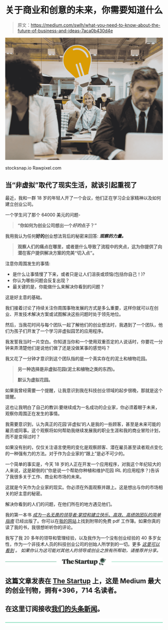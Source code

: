 # 关于商业和创意的未来，你需要知道什么

> 原文：<https://medium.com/swlh/what-you-need-to-know-about-the-future-of-business-and-ideas-7aca0b430d4e>

![](img/982d3cc70212d110cfb071ccde81a1ec.png)

stocksnap.io Rawpixel.com

## 当“非虚拟”取代了现实生活，就该引起重视了

最近，我和一群 18 岁的年轻人开了一个会议，他们正在学习企业家精神以及如何建立创业公司。

一个学生问了那个 64000 美元的问题-

> **“你如何为创业公司想出一个*好的*点子？”**

我用我认为任何**好的**创业想法背后的秘密来回答: ***观察的力量。***

> **观察人们的痛点在哪里，或者是什么导致了流程中的夹点，这为你提供了向潜在客户提供解决方案的完美“切入点”。**

注意你周围发生的事情:

*   是什么让事情慢了下来，或者只是让人们沮丧或烦恼(包括你自己！)?
*   你认为哪些问题会反复出现？
*   最关键的是，你能做什么来解决你看到的问题？

这是好主意的基础。

我们接着讨论了持续关注你周围事物发展的方式是多么重要，这样你就可以在创业、开发技术解决方案或试图解决这些问题时处于领先地位。

然后，当我花时间与每个团队一起了解他们的创业想法时，我遇到了一个团队，他们为孩子们开发了一个学习非虚拟园艺的应用程序。

我发誓我当时一片空白。你知道当你和一个使用双重否定的人说话时，你要花一分钟来弄清楚他们是说他们做了还是没做某事的感觉吗？

我又花了一分钟才意识到这个团队指的是一个真实存在的泥土和植物花园。

> **另一种选择是非虚拟花园(泥土和植物之类的东西)。**
> 
> **默认为虚拟花园。**

如果我曾经需要一个提醒，让我意识到我在科技创业领域的起步很晚，那就是这个提醒。

这也让我明白了自己的教训:要继续成为一名成功的企业家，你必须着眼于未来，观察你周围正在发生的事情。

我需要意识到，认为真正的花园‘非虚拟’的人是我的一些顾客，甚至是未来可能的雇员或同事。这个观察将如何帮助我继续发展我的职业生涯和我的商业冒险计划，而不是变得过时？

如果没有别的，仅仅关注语言使用的变化是观察顾客、潜在雇员甚至读者观点变化的一种强有力的方法。对于作为企业家的“跟上”是必不可少的。

一个简单的事实是，今天 18 岁的人正在开发一个应用程序，对我这个年纪较大的人来说，这是颠倒的(“你是说一个帮助你种植和维护花园 IRL 的应用程序？)告诉了我很多关于工作、商业和市场的未来。

这就是今天作为企业家的现实。你必须在外面观察并跟上。这是想出与你的市场相关的好主意的秘密。

解决你看到的人们的问题，在他们所在的地方遇见他们。

我的第一本书 [*成为一名无畏的领导者:掌控和建立快乐、高效、高绩效团队的简单指南*](https://www.amazon.co.uk/Becoming-Fearless-Leader-productive-performing-ebook/dp/B07B4HBYQQ/ref=sr_1_1?ie=UTF8&qid=1520359967&sr=8-1&keywords=shassere) 已经出版了。你可以在[我的网站](https://www.elizabethshassere.com/)上找到附带的免费 pdf 工作簿。如果你真的读了我的书，我很想听听你的评论。

我写了我 20 多年的领导和管理经验，以及我作为一个没有创业经验的 40 多岁女性，作为一个非技术人员的科技创业公司的创始人所学到的一切。更多 [*这里可以看到*](/@eshassere) *。* *如果你认为这可能对其他人的领导或创业之旅有所帮助，请推荐并分享。*

[![](img/308a8d84fb9b2fab43d66c117fcc4bb4.png)](https://medium.com/swlh)

## 这篇文章发表在 [The Startup](https://medium.com/swlh) 上，这是 Medium 最大的创业刊物，拥有+396，714 名读者。

## 在这里订阅接收[我们的头条新闻](http://growthsupply.com/the-startup-newsletter/)。

[![](img/b0164736ea17a63403e660de5dedf91a.png)](https://medium.com/swlh)